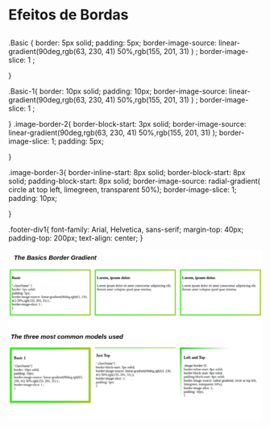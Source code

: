 # Efeitos de Bordas
##
.Basic {
    border: 5px solid;
    padding:  5px;
    border-image-source: linear-gradient(90deg,rgb(63, 230, 41) 50%,rgb(155, 201, 31) ) ;
    border-image-slice: 1 ;
    
}

.Basic-1{
    border: 10px solid;
    padding:  10px;
    border-image-source: linear-gradient(90deg,rgb(63, 230, 41) 50%,rgb(155, 201, 31) ) ;
    border-image-slice: 1 ;
    
}
.image-border-2{
   border-block-start: 3px solid;
   border-image-source: linear-gradient(90deg,rgb(63, 230, 41) 50%,rgb(155, 201, 31) );
   border-image-slice: 1;
   padding:  5px;

    
}

.image-border-3{
    border-inline-start: 8px solid;
    border-block-start: 8px solid;
    padding-block-start: 8px solid;
    border-image-source: radial-gradient( circle at top left, limegreen, transparent 50%);
    border-image-slice: 1;
    padding: 10px;
     
 }

 .footer-div1{
    font-family: Arial, Helvetica, sans-serif;
    margin-top: 40px;
    padding-top: 200px;
    text-align: center;
 }

![](https://github.com/Devmurilomartins/Basic_HTML_CSS/blob/e3f0ef647df9514282ce1ef90ee95a82405f3b3c/Borders_CSS/Screenshot%20from%202022-10-19%2014-05-38.png)



